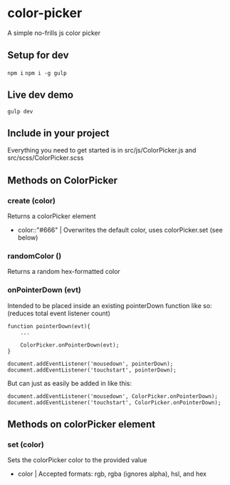 # color-picker
A simple no-frills js color picker

## Setup for dev
``` npm i ```
``` npm i -g gulp ```

## Live dev demo
``` gulp dev ```

## Include in your project
Everything you need to get started is in src/js/ColorPicker.js and src/scss/ColorPicker.scss


## Methods on ColorPicker

### create (color)
Returns a colorPicker element
 * color::"#666" | Overwrites the default color, uses colorPicker.set (see below)

### randomColor ()
Returns a random hex-formatted color

### onPointerDown (evt)
Intended to be placed inside an existing pointerDown function like so: (reduces total event listener count)
```
function pointerDown(evt){
    ...

    ColorPicker.onPointerDown(evt);
}

document.addEventListener('mousedown', pointerDown);
document.addEventListener('touchstart', pointerDown);
```

But can just as easily be added in like this:
```
document.addEventListener('mousedown', ColorPicker.onPointerDown);
document.addEventListener('touchstart', ColorPicker.onPointerDown);
```

## Methods on colorPicker element

### set (color)
Sets the colorPicker color to the provided value
 * color | Accepted formats: rgb, rgba (ignores alpha), hsl, and hex
